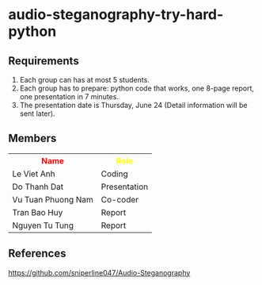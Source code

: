 # audio-steganography-try-hard-python
## Requirements
1. Each group can has at most 5 students.
2. Each group has to prepare: python code that works, one 8-page report, one presentation in 7 minutes.
3. The presentation date is Thursday, June 24 (Detail information will be sent later).
## Members
<table>
  <tr>
    <th style="color:red; font-weight:bold"> Name </th>
  	<th style="color:yellow; font-weight:bold"> Role </th>
  </tr>

  <tr>
  	<td> Le Viet Anh </td>
  	<td> Coding </td>
  </tr>
  
  <tr>
  	<td> Do Thanh Dat </td>
  	<td> Presentation </td>
  </tr>  

  <tr>
  	<td> Vu Tuan Phuong Nam </td>
  	<td> Co-coder </td>
  </tr>

  <tr>
  	<td> Tran Bao Huy </td>
  	<td> Report </td>
  </tr>
  
  <tr>
  	<td> Nguyen Tu Tung </td>
  	<td> Report </td>
  </tr>  
</table>

## References
https://github.com/sniperline047/Audio-Steganography 


